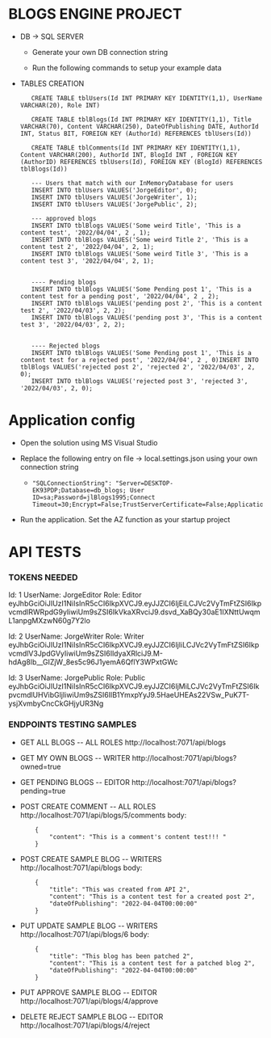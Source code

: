 # BLOGS ENGINE PROJECT

- DB -> SQL SERVER

  - Generate your own DB connection string

  - Run the following commands to setup your example data

- TABLES CREATION

  ```
     CREATE TABLE tblUsers(Id INT PRIMARY KEY IDENTITY(1,1), UserName VARCHAR(20), Role INT)

     CREATE TABLE tblBlogs(Id INT PRIMARY KEY IDENTITY(1,1), Title VARCHAR(70), Content VARCHAR(250), DateOfPublishing DATE, AuthorId INT, Status BIT, FOREIGN KEY (AuthorId) REFERENCES tblUsers(Id))

     CREATE TABLE tblComments(Id INT PRIMARY KEY IDENTITY(1,1), Content VARCHAR(200), AuthorId INT, BlogId INT , FOREIGN KEY (AuthorID) REFERENCES tblUsers(Id), FOREIGN KEY (BlogId) REFERENCES tblBlogs(Id))

     --- Users that match with our InMemoryDatabase for users
     INSERT INTO tblUsers VALUES('JorgeEditor', 0);
     INSERT INTO tblUsers VALUES('JorgeWriter', 1);
     INSERT INTO tblUsers VALUES('JorgePublic', 2);

     --- approved blogs
     INSERT INTO tblBlogs VALUES('Some weird Title', 'This is a content test', '2022/04/04', 2 , 1);
     INSERT INTO tblBlogs VALUES('Some weird Title 2', 'This is a content test 2', '2022/04/04', 2, 1);
     INSERT INTO tblBlogs VALUES('Some weird Title 3', 'This is a content test 3', '2022/04/04', 2, 1);


     ---- Pending blogs
     INSERT INTO tblBlogs VALUES('Some Pending post 1', 'This is a content test for a pending post', '2022/04/04', 2 , 2);
     INSERT INTO tblBlogs VALUES('pending post 2', 'This is a content test 2', '2022/04/03', 2, 2);
     INSERT INTO tblBlogs VALUES('pending post 3', 'This is a content test 3', '2022/04/03', 2, 2);


     ---- Rejected blogs
     INSERT INTO tblBlogs VALUES('Some Pending post 1', 'This is a content test for a rejected post', '2022/04/04', 2 , 0)INSERT INTO tblBlogs VALUES('rejected post 2', 'rejected 2', '2022/04/03', 2, 0);
     INSERT INTO tblBlogs VALUES('rejected post 3', 'rejected 3', '2022/04/03', 2, 0);
  ```

# Application config

- Open the solution using MS Visual Studio
- Replace the following entry on file -> local.settings.json using your own connection string

  -     "SQLConnectionString": "Server=DESKTOP-EK93PDP;Database=db_blogs; User ID=sa;Password=jlBlogs1995;Connect Timeout=30;Encrypt=False;TrustServerCertificate=False;ApplicationIntent=ReadWrite;MultiSubnetFailover=False"

- Run the application. Set the AZ function as your startup project

# API TESTS

### TOKENS NEEDED

Id: 1
UserName: JorgeEditor
Role: Editor
eyJhbGciOiJIUzI1NiIsInR5cCI6IkpXVCJ9.eyJJZCI6IjEiLCJVc2VyTmFtZSI6IkpvcmdlRWRpdG9yIiwiUm9sZSI6IkVkaXRvciJ9.dsvd_XaBQy30aE1IXNttUwqmL1anpgMXzwN60g7Y2lo

Id: 2
UserName: JorgeWriter
Role: Writer
eyJhbGciOiJIUzI1NiIsInR5cCI6IkpXVCJ9.eyJJZCI6IjIiLCJVc2VyTmFtZSI6IkpvcmdlV3JpdGVyIiwiUm9sZSI6IldyaXRlciJ9.M-hdAg8lb\_\_GIZjW_8es5c96J1yemA6QflY3WPxtGWc

Id: 3
UserName: JorgePublic
Role: Public
eyJhbGciOiJIUzI1NiIsInR5cCI6IkpXVCJ9.eyJJZCI6IjMiLCJVc2VyTmFtZSI6IkpvcmdlUHVibGljIiwiUm9sZSI6IlB1YmxpYyJ9.5HaeUHEAs22VSw_PuK7T-ysjXvmbyCncCkGHjyUR3Ng

### ENDPOINTS TESTING SAMPLES

- GET ALL BLOGS -- ALL ROLES
  http://localhost:7071/api/blogs

- GET MY OWN BLOGS -- WRITER
  http://localhost:7071/api/blogs?owned=true

- GET PENDING BLOGS -- EDITOR
  http://localhost:7071/api/blogs?pending=true

- POST CREATE COMMENT -- ALL ROLES
  http://localhost:7071/api/blogs/5/comments
  body:

          {
              "content": "This is a comment's content test!!! "
          }

- POST CREATE SAMPLE BLOG -- WRITERS
  http://localhost:7071/api/blogs
  body:

          {
              "title": "This was created from API 2",
              "content": "This is a content test for a created post 2",
              "dateOfPublishing": "2022-04-04T00:00:00"
          }

- PUT UPDATE SAMPLE BLOG -- WRITERS
  http://localhost:7071/api/blogs/6
  body:

          {
              "title": "This blog has been patched 2",
              "content": "This is a content test for a patched blog 2",
              "dateOfPublishing": "2022-04-04T00:00:00"
          }

- PUT APPROVE SAMPLE BLOG -- EDITOR
  http://localhost:7071/api/blogs/4/approve

- DELETE REJECT SAMPLE BLOG -- EDITOR
  http://localhost:7071/api/blogs/4/reject

